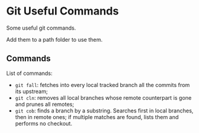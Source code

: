 # Git Useful Commands

Some useful git commands.

Add them to a path folder to use them.

## Commands

List of commands:
- `git fall`: fetches into every local tracked branch all the commits from its upstream;
- `git cln`: removes all local branches whose remote counterpart is gone and prunes all remotes;
- `git cob`: finds a branch by a substring. Searches first in local branches, then in remote ones; if multiple matches are found, lists them and performs no checkout.